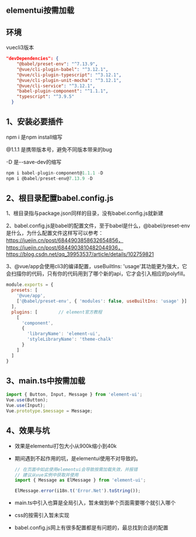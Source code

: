 ## elementui按需加载

## 环境

vuecli3版本

```json
"devDependencies": {
    "@babel/preset-env": "^7.13.9",
    "@vue/cli-plugin-babel": "^3.12.1",
    "@vue/cli-plugin-typescript": "^3.12.1",
    "@vue/cli-plugin-unit-mocha": "^3.12.1",
    "@vue/cli-service": "^3.12.1",
    "babel-plugin-component": "^1.1.1",
    "typescript": "^3.9.5"
  }
```



## 1、安装必要插件

npm i 是npm install缩写

@1.1.1 是携带版本号，避免不同版本带来的bug

-D 是--save-dev的缩写

```typescript
npm i babel-plugin-component@1.1.1 -D
npm i @babel/preset-env@7.13.9 -D
```



## 2、根目录配置babel.config.js

1、根目录指与package.json同样的目录，没有babel.config.js就新建

2、babel.config.js是babel的配置文件，至于babel是什么，@babel/preset-env是什么，为什么配置文件这样写可以参考：https://juejin.cn/post/6844903858632654856，https://juejin.cn/post/6844903810482044936，https://blog.csdn.net/qq_39953537/article/details/102759821

3、@vue/app会使用cli3的编译配置，useBuiltIns: 'usage'其功能更为强大，它会扫描你的代码，只有你的代码用到了哪个新的api，它才会引入相应的polyfill。

```javascript
module.exports = {
  presets: [
    '@vue/app',
    ['@babel/preset-env', { 'modules': false, useBuiltIns: 'usage' }]
  ],
  plugins: [        // element官方教程
    [
      'component',
      {
        'libraryName': 'element-ui',
        'styleLibraryName': 'theme-chalk'
      }
    ]
  ]
}

```



## 3、main.ts中按需加载

```typescript
import { Button, Input, Message } from 'element-ui';
Vue.use(Button);
Vue.use(Input);
Vue.prototype.$message = Message;
```



## 4、效果与坑

+ 效果是elementui打包大小从900k缩小到40k

+ 期间遇到不起作用的坑，是elementui使用不对导致的。

  ```typescript
  // 在页面中如此使用elementui会导致按需加载失效，并报错
  // 建议从vue实例中获取并使用
  import { Message as ElMessage } from 'element-ui';
  
  ElMessage.error(i18n.t('Error.Net').toString());
  ```

+ main.ts中引入也算是全局引入，暂未做到单个页面需要哪个就引入哪个
+ css的按需引入暂未实现
+ babel.config.js网上有很多配置都是有问题的，最总找到合适的配置